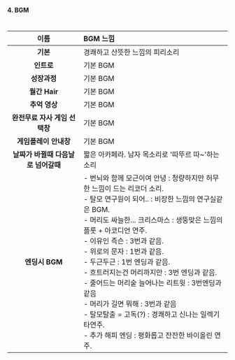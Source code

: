 **4. BGM**
#
| 이름       | BGM 느낌                   |
| :--------: | :--------------------------------------------------- |
| **기본**      |   경쾌하고 산뜻한 느낌의 피리소리                      |
| **인트로**     |   기본 BGM                                          |
| **성장과정**   |   기본 BGM                                          |
| **월간 Hair**  |   기본 BGM                                          |
| **추억 영상**  |   기본 BGM                                          |
| **완전무료 자사 게임 선택창** | 기본 BGM |
| **게임플레이 안내창** | 기본 BGM |  
| **날짜가 바뀔때 다음날로 넘어갈때** | 짧은 아카페라. 남자 목소리로 '따뚜르 따~'하는 소리|
| **엔딩시 BGM** | - 번뇌와 함께 모근이여 안녕 : 청량하지만 허무한 느낌이 드는 리코더 소리. <br>- 탈모 연구원이 되어.. : 비장한 느낌의 연구실같은 BGM. 	<br>- 머리도 싸늘한... 크리스마스 : 생뚱맞은 느낌의 플룻 + 아코디언 연주.<br>- 이유인 즉슨 : 3번과 같음.  <br>- 위로의 문자 : 1번과 같음. <br>- 두근두근 : 1번 엔딩과 같음.		<br>- 흐트러지는건 머리까지만 : 3번 엔딩과 같음.		<br>- 줄어드는 머리숱 늘어나는 리트윗 : 3번엔딩과 같음 		<br>- 머리가 길면 뭐해 : 3번과 같음		<br>- 탈모탈출 =  고독(?) : 경쾌하고 신나는 일렉기타연주.<br>- 추가 해피 엔딩 : 평화롭고 잔잔한 바이올린 연주. |
